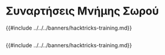 # Συναρτήσεις Μνήμης Σωρού

{{#include ../../../banners/hacktricks-training.md}}

##

{{#include ../../../banners/hacktricks-training.md}}
